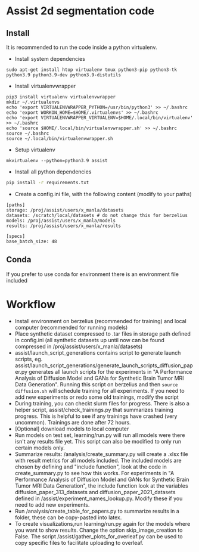 # Assist 2d segmentation code


## Install

It is recommended to run the code inside a python virtualenv.

* Install system dependencies

```
sudo apt-get install htop virtualenv tmux python3-pip python3-tk  python3.9 python3.9-dev python3.9-distutils
```


* Install virtualenvwrapper

```
pip3 install virtualenv virtualenvwrapper
mkdir ~/.virtualenvs
echo 'export VIRTUALENVWRAPPER_PYTHON=/usr/bin/python3' >> ~/.bashrc
echo 'export WORKON_HOME=$HOME/.virtualenvs' >> ~/.bashrc
echo 'export VIRTUALENVWRAPPER_VIRTUALENV=$HOME/.local/bin/virtualenv' >> ~/.bashrc
echo 'source $HOME/.local/bin/virtualenvwrapper.sh' >> ~/.bashrc
source ~/.bashrc
source ~/.local/bin/virtualenvwrapper.sh
```

* Setup virtualenv

```
mkvirtualenv --python=python3.9 assist
```

* Install all python dependencies

```bash
pip install -r requirements.txt
```

* Create a config.ini file, with the following content (modify to your paths)

```
[paths]
storage: /proj/assist/users/x_manla/datasets
datasets: /scratch/local/datasets # do not change this for berzelius
models: /proj/assist/users/x_manla/models
results: /proj/assist/users/x_manla/results

[specs]
base_batch_size: 48
```

## Conda
If you prefer to use conda for environment there is an environment file included



# Workflow
- Install environment on berzelius (recommended for training) and local computer (recommended for running models)
- Place synthetic dataset compressed to .tar files in storage path defined in config.ini (all synthetic datasets up until now can be found compressed in /proj/assist/users/x_manla/datasets)
- assist/launch_script_generations contains script to generate launch scripts, eg. assist/launch_script_generations/generate_launch_scripts_diffusion_paper.py generates all launch scripts for the experiments in "A Performance Analysis of Diffusion Model and GANs for Synthetic Brain Tumor MRI Data Generation". Running this script on berzelius and then ```source diffusion.sh``` will schedule training for all experiments. If you need to add new experiments or redo some old trainings, modify the script
- During training, you can checkt slurm files for progress. There is also a helper script, assist/check_trainings.py that summarizes training progress. This is helpful to see if any trainings have crashed (very uncommon). Trainings are done after 72 hours.
- [Optional] download models to local computer
- Run models on test set, learning/run.py will run all models were there isn't any results file yet. This script can also be modified to only run certain models only.
- Summarize results: /analysis/create_summary.py will create a .xlsx file with result metrics for all models included. The included models are chosen by defining and "include function", look at the code in create_summary.py to see how this works. For experiments in "A Performance Analysis of Diffusion Model and GANs for Synthetic Brain Tumor MRI Data Generation", the include function look at the variables diffusion_paper_313_datasets and diffusion_paper_2021_datasets defined in /assist/experiment_names_lookup.py. Modify these if you need to add new experiments.
- Run /analysis/create_table_for_papers.py to summarize results in a folder, these can be copy-pasted into latex.
- To create visualizations,run learning/run.py again for the models where you want to show results. Change the option skip_image_creation to False. The script /assist/gather_plots_for_overleaf.py can be used to copy specific files to facilitate uploading to overleaf.
